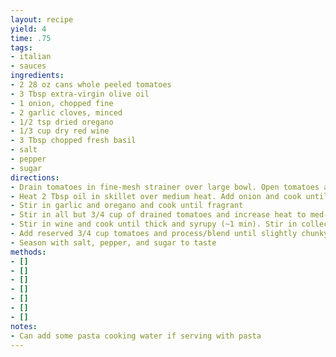 ```yaml
---
layout: recipe
yield: 4
time: .75
tags:
- italian
- sauces
ingredients:
- 2 28 oz cans whole peeled tomatoes
- 3 Tbsp extra-virgin olive oil
- 1 onion, chopped fine
- 2 garlic cloves, minced
- 1/2 tsp dried oregano
- 1/3 cup dry red wine
- 3 Tbsp chopped fresh basil
- salt
- pepper
- sugar
directions:
- Drain tomatoes in fine-mesh strainer over large bowl. Open tomatoes and remove and discard seeds and fibrous cores. Let tomatoes drain
- Heat 2 Tbsp oil in skillet over medium heat. Add onion and cook until softened and lightly browned (~5 min)
- Stir in garlic and oregano and cook until fragrant
- Stir in all but 3/4 cup of drained tomatoes and increase heat to med-high. Cook, stirring often, until liquid has evaporated and tomatoes begin to brown and stick to pan (~10-12 min)
- Stir in wine and cook until thick and syrupy (~1 min). Stir in collected tomato juice and simmer until sauce has thickened (~10 min)
- Add reserved 3/4 cup tomatoes and process/blend until slightly chunky (~8 pulses). Return sauce to skillet and stir in basil and 1 Tbsp oil
- Season with salt, pepper, and sugar to taste
methods:
- []
- []
- []
- []
- []
- []
- []
notes:
- Can add some pasta cooking water if serving with pasta
---
```

